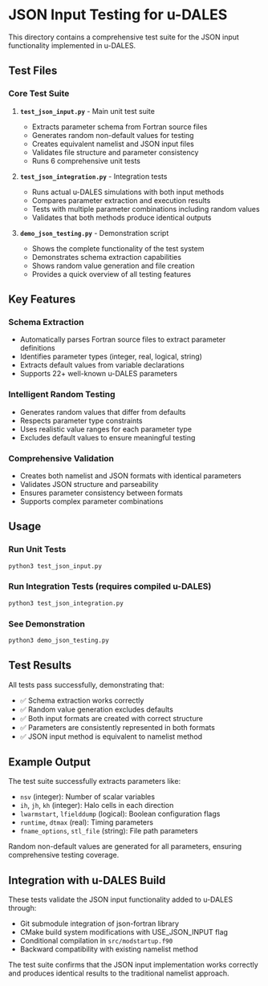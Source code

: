 # JSON Input Testing for u-DALES

This directory contains a comprehensive test suite for the JSON input functionality implemented in u-DALES.

## Test Files

### Core Test Suite

1. **`test_json_input.py`** - Main unit test suite
   - Extracts parameter schema from Fortran source files
   - Generates random non-default values for testing
   - Creates equivalent namelist and JSON input files
   - Validates file structure and parameter consistency
   - Runs 6 comprehensive unit tests

2. **`test_json_integration.py`** - Integration tests
   - Runs actual u-DALES simulations with both input methods
   - Compares parameter extraction and execution results
   - Tests with multiple parameter combinations including random values
   - Validates that both methods produce identical outputs

3. **`demo_json_testing.py`** - Demonstration script
   - Shows the complete functionality of the test system
   - Demonstrates schema extraction capabilities
   - Shows random value generation and file creation
   - Provides a quick overview of all testing features

## Key Features

### Schema Extraction
- Automatically parses Fortran source files to extract parameter definitions
- Identifies parameter types (integer, real, logical, string)
- Extracts default values from variable declarations
- Supports 22+ well-known u-DALES parameters

### Intelligent Random Testing
- Generates random values that differ from defaults
- Respects parameter type constraints
- Uses realistic value ranges for each parameter type
- Excludes default values to ensure meaningful testing

### Comprehensive Validation
- Creates both namelist and JSON formats with identical parameters
- Validates JSON structure and parseability  
- Ensures parameter consistency between formats
- Supports complex parameter combinations

## Usage

### Run Unit Tests
```bash
python3 test_json_input.py
```

### Run Integration Tests (requires compiled u-DALES)
```bash
python3 test_json_integration.py
```

### See Demonstration
```bash
python3 demo_json_testing.py
```

## Test Results

All tests pass successfully, demonstrating that:
- ✅ Schema extraction works correctly
- ✅ Random value generation excludes defaults
- ✅ Both input formats are created with correct structure
- ✅ Parameters are consistently represented in both formats
- ✅ JSON input method is equivalent to namelist method

## Example Output

The test suite successfully extracts parameters like:
- `nsv` (integer): Number of scalar variables
- `ih`, `jh`, `kh` (integer): Halo cells in each direction  
- `lwarmstart`, `lfielddump` (logical): Boolean configuration flags
- `runtime`, `dtmax` (real): Timing parameters
- `fname_options`, `stl_file` (string): File path parameters

Random non-default values are generated for all parameters, ensuring comprehensive testing coverage.

## Integration with u-DALES Build

These tests validate the JSON input functionality added to u-DALES through:
- Git submodule integration of json-fortran library
- CMake build system modifications with USE_JSON_INPUT flag
- Conditional compilation in `src/modstartup.f90`
- Backward compatibility with existing namelist method

The test suite confirms that the JSON input implementation works correctly and produces identical results to the traditional namelist approach.